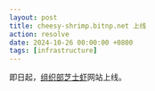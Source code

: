 ```yaml
---
layout: post
title: cheesy-shrimp.bitnp.net 上线
action: resolve
date: 2024-10-26 00:00:00 +0800
tags: [infrastructure]
---
```


即日起，[组织部芝士虾](https://cheesy-shrimp.bitnp.net/)网站上线。

